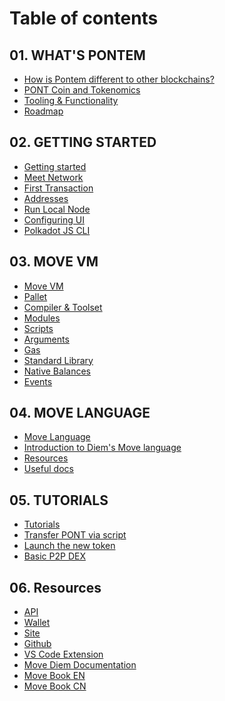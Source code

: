 # Table of contents

## 01. WHAT'S PONTEM
* [How is Pontem different to other blockchains?](./pontem/how_pontem_different.md)
* [PONT Coin and Tokenomics](./pontem/pont_coin_tokenomics.md)
* [Tooling & Functionality](./pontem/tooling.md)
* [Roadmap]()

## 02. GETTING STARTED
* [Getting started]()
* [Meet Network]()
* [First Transaction]()
* [Addresses]()
* [Run Local Node]()
* [Configuring UI]()
* [Polkadot JS CLI]()

## 03. MOVE VM
* [Move VM](./move_vm/README.md)
* [Pallet](./move_vm/pallet.md)
* [Compiler & Toolset](./move_vm/compiler_&_toolset.md)
* [Modules](./move_vm/modules.md)
* [Scripts](./move_vm/scripts.md)
* [Arguments](./move_vm/arguments.md)
* [Gas](./move_vm/gas.md)
* [Standard Library](./move_vm/stdlib.md)
* [Native Balances]()
* [Events]()

## 04. MOVE LANGUAGE
* [Move Language](./lang/README.md)
* [Introduction to Diem's Move language]()
* [Resources](./lang/resources.md)
* [Useful docs]()

## 05. TUTORIALS
* [Tutorials]()
* [Transfer PONT via script]()
* [Launch the new token]()
* [Basic P2P DEX]()

## 06. Resources
* [API]()
* [Wallet]()
* [Site](https://pontem.network)
* [Github](https://github.com/pontem-network)
* [VS Code Extension](https://marketplace.visualstudio.com/items?itemName=PontemNetwork.move-language)
* [Move Diem Documentation](https://developers.diem.com/main/docs/move-introduction)
* [Move Book EN](https://move-book.com)
* [Move Book CN](https://move-book.com/cn/)
